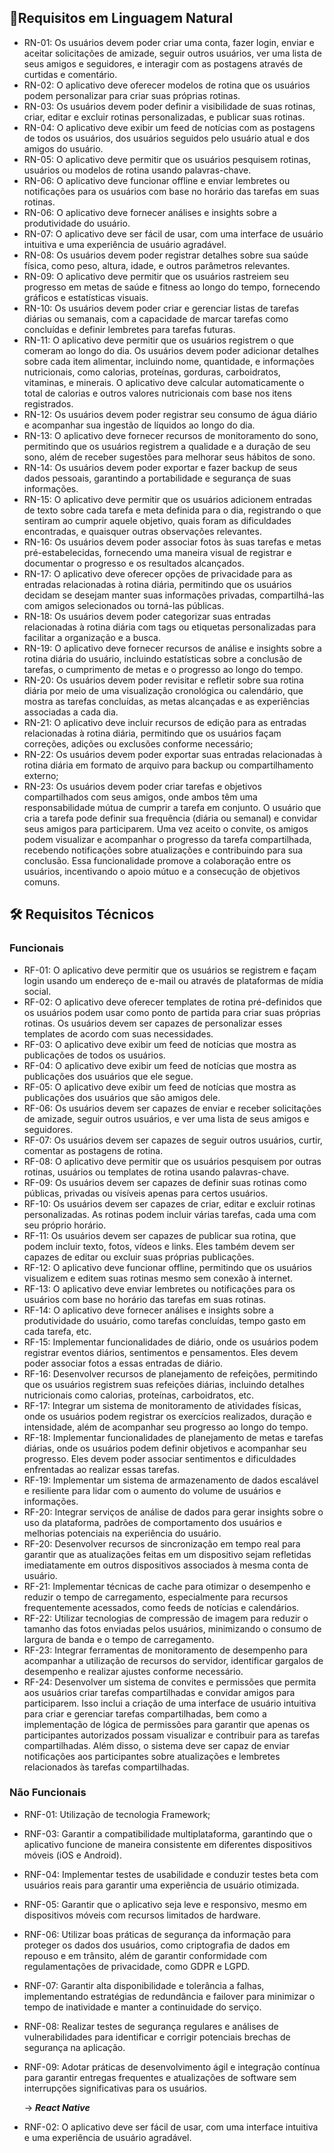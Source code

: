 ## 🎈Requisitos em Linguagem Natural
- RN-01: Os usuários devem poder criar uma conta, fazer login, enviar e aceitar solicitações de amizade, seguir outros usuários, ver uma lista de seus amigos e seguidores, e interagir com as postagens através de curtidas e comentário.
- RN-02: O aplicativo deve oferecer modelos de rotina que os usuários podem personalizar para criar suas próprias rotinas. 
- RN-03: Os usuários devem poder definir a visibilidade de suas rotinas, criar, editar e excluir rotinas personalizadas, e publicar suas rotinas.
- RN-04: O aplicativo deve exibir um feed de notícias com as postagens de todos os usuários, dos usuários seguidos pelo usuário atual e dos amigos do usuário.
- RN-05: O aplicativo deve permitir que os usuários pesquisem rotinas, usuários ou modelos de rotina usando palavras-chave.
- RN-06: O aplicativo deve funcionar offline e enviar lembretes ou notificações para os usuários com base no horário das tarefas em suas rotinas.
- RN-06: O aplicativo deve fornecer análises e insights sobre a produtividade do usuário.
- RN-07: O aplicativo deve ser fácil de usar, com uma interface de usuário intuitiva e uma experiência de usuário agradável.
- RN-08: Os usuários devem poder registrar detalhes sobre sua saúde física, como peso, altura, idade, e outros parâmetros relevantes.
- RN-09: O aplicativo deve permitir que os usuários rastreiem seu progresso em metas de saúde e fitness ao longo do tempo, fornecendo gráficos e estatísticas visuais.
- RN-10: Os usuários devem poder criar e gerenciar listas de tarefas diárias ou semanais, com a capacidade de marcar tarefas como concluídas e definir lembretes para tarefas futuras.
- RN-11: O aplicativo deve permitir que os usuários registrem o que comeram ao longo do dia. Os usuários devem poder adicionar detalhes sobre cada item alimentar, incluindo nome, quantidade, e informações nutricionais, como calorias, proteínas, gorduras, carboidratos, vitaminas, e minerais. O aplicativo deve calcular automaticamente o total de calorias e outros valores nutricionais com base nos itens registrados.
- RN-12: Os usuários devem poder registrar seu consumo de água diário e acompanhar sua ingestão de líquidos ao longo do dia.
- RN-13: O aplicativo deve fornecer recursos de monitoramento do sono, permitindo que os usuários registrem a qualidade e a duração de seu sono, além de receber sugestões para melhorar seus hábitos de sono.
- RN-14: Os usuários devem poder exportar e fazer backup de seus dados pessoais, garantindo a portabilidade e segurança de suas informações.
- RN-15: O aplicativo deve permitir que os usuários adicionem entradas de texto sobre cada tarefa e meta definida para o dia, registrando o que sentiram ao cumprir aquele objetivo, quais foram as dificuldades encontradas, e quaisquer outras observações relevantes.
- RN-16: Os usuários devem poder associar fotos às suas tarefas e metas pré-estabelecidas, fornecendo uma maneira visual de registrar e documentar o progresso e os resultados alcançados.
- RN-17: O aplicativo deve oferecer opções de privacidade para as entradas relacionadas à rotina diária, permitindo que os usuários decidam se desejam manter suas informações privadas, compartilhá-las com amigos selecionados ou torná-las públicas.
- RN-18: Os usuários devem poder categorizar suas entradas relacionadas à rotina diária com tags ou etiquetas personalizadas para facilitar a organização e a busca.
- RN-19: O aplicativo deve fornecer recursos de análise e insights sobre a rotina diária do usuário, incluindo estatísticas sobre a conclusão de tarefas, o cumprimento de metas e o progresso ao longo do tempo.
- RN-20: Os usuários devem poder revisitar e refletir sobre sua rotina diária por meio de uma visualização cronológica ou calendário, que mostra as tarefas concluídas, as metas alcançadas e as experiências associadas a cada dia.
- RN-21: O aplicativo deve incluir recursos de edição para as entradas relacionadas à rotina diária, permitindo que os usuários façam correções, adições ou exclusões conforme necessário;
- RN-22: Os usuários devem poder exportar suas entradas relacionadas à rotina diária em formato de arquivo para backup ou compartilhamento externo;
- RN-23: Os usuários devem poder criar tarefas e objetivos compartilhados com seus amigos, onde ambos têm uma responsabilidade mútua de cumprir a tarefa em conjunto. O usuário que cria a tarefa pode definir sua frequência (diária ou semanal) e convidar seus amigos para participarem. Uma vez aceito o convite, os amigos podem visualizar e acompanhar o progresso da tarefa compartilhada, recebendo notificações sobre atualizações e contribuindo para sua conclusão. Essa funcionalidade promove a colaboração entre os usuários, incentivando o apoio mútuo e a consecução de objetivos comuns.

## 🛠 Requisitos Técnicos

### Funcionais
- RF-01:  O aplicativo deve permitir que os usuários se registrem e façam login usando um endereço de e-mail ou através de plataformas de mídia social.
- RF-02:  O aplicativo deve oferecer templates de rotina pré-definidos que os usuários podem usar como ponto de partida para criar suas próprias rotinas. Os usuários devem ser capazes de personalizar esses templates de acordo com suas necessidades.
- RF-03: O aplicativo deve exibir um feed de notícias que mostra as publicações de todos os usuários.
- RF-04: O aplicativo deve exibir um feed de notícias que mostra as publicações dos usuários que ele segue.
- RF-05: O aplicativo deve exibir um feed de notícias que mostra as publicações dos usuários que são amigos dele.
- RF-06: Os usuários devem ser capazes de enviar e receber solicitações de amizade, seguir outros usuários, e ver uma lista de seus amigos e seguidores.
- RF-07: Os usuários devem ser capazes de seguir outros usuários, curtir, comentar as postagens de rotina.
- RF-08: O aplicativo deve permitir que os usuários pesquisem por outras rotinas, usuários ou templates de rotina usando palavras-chave.
- RF-09: Os usuários devem ser capazes de definir suas rotinas como públicas, privadas ou visíveis apenas para certos usuários.
- RF-10: Os usuários devem ser capazes de criar, editar e excluir rotinas personalizadas. As rotinas podem incluir várias tarefas, cada uma com seu próprio horário.
- RF-11: Os usuários devem ser capazes de publicar sua rotina, que podem incluir texto, fotos, vídeos e links. Eles também devem ser capazes de editar ou excluir suas próprias publicações.
- RF-12: O aplicativo deve funcionar offline, permitindo que os usuários visualizem e editem suas rotinas mesmo sem conexão à internet.
- RF-13: O aplicativo deve enviar lembretes ou notificações para os usuários com base no horário das tarefas em suas rotinas.
- RF-14: O aplicativo deve fornecer análises e insights sobre a produtividade do usuário, como tarefas concluídas, tempo gasto em cada tarefa, etc.
- RF-15: Implementar funcionalidades de diário, onde os usuários podem registrar eventos diários, sentimentos e pensamentos. Eles devem poder associar fotos a essas entradas de diário.
- RF-16: Desenvolver recursos de planejamento de refeições, permitindo que os usuários registrem suas refeições diárias, incluindo detalhes nutricionais como calorias, proteínas, carboidratos, etc.
- RF-17: Integrar um sistema de monitoramento de atividades físicas, onde os usuários podem registrar os exercícios realizados, duração e intensidade, além de acompanhar seu progresso ao longo do tempo.
- RF-18: Implementar funcionalidades de planejamento de metas e tarefas diárias, onde os usuários podem definir objetivos e acompanhar seu progresso. Eles devem poder associar sentimentos e dificuldades enfrentadas ao realizar essas tarefas.
- RF-19: Implementar um sistema de armazenamento de dados escalável e resiliente para lidar com o aumento do volume de usuários e informações.
- RF-20: Integrar serviços de análise de dados para gerar insights sobre o uso da plataforma, padrões de comportamento dos usuários e melhorias potenciais na experiência do usuário.
- RF-20: Desenvolver recursos de sincronização em tempo real para garantir que as atualizações feitas em um dispositivo sejam refletidas imediatamente em outros dispositivos associados à mesma conta de usuário.
- RF-21: Implementar técnicas de cache para otimizar o desempenho e reduzir o tempo de carregamento, especialmente para recursos frequentemente acessados, como feeds de notícias e calendários.
- RF-22: Utilizar tecnologias de compressão de imagem para reduzir o tamanho das fotos enviadas pelos usuários, minimizando o consumo de largura de banda e o tempo de carregamento.
- RF-23: Integrar ferramentas de monitoramento de desempenho para acompanhar a utilização de recursos do servidor, identificar gargalos de desempenho e realizar ajustes conforme necessário.
- RF-24: Desenvolver um sistema de convites e permissões que permita aos usuários criar tarefas compartilhadas e convidar amigos para participarem. Isso inclui a criação de uma interface de usuário intuitiva para criar e gerenciar tarefas compartilhadas, bem como a implementação de lógica de permissões para garantir que apenas os participantes autorizados possam visualizar e contribuir para as tarefas compartilhadas. Além disso, o sistema deve ser capaz de enviar notificações aos participantes sobre atualizações e lembretes relacionados às tarefas compartilhadas.

### Não Funcionais
- RNF-01: Utilização de tecnologia Framework;
- RNF-03: Garantir a compatibilidade multiplataforma, garantindo que o aplicativo funcione de maneira consistente em diferentes dispositivos móveis (iOS e Android).
- RNF-04: Implementar testes de usabilidade e conduzir testes beta com usuários reais para garantir uma experiência de usuário otimizada.
- RNF-05: Garantir que o aplicativo seja leve e responsivo, mesmo em dispositivos móveis com recursos limitados de hardware.
- RNF-06: Utilizar boas práticas de segurança da informação para proteger os dados dos usuários, como criptografia de dados em repouso e em trânsito, além de garantir conformidade com regulamentações de privacidade, como GDPR e LGPD.
- RNF-07: Garantir alta disponibilidade e tolerância a falhas, implementando estratégias de redundância e failover para minimizar o tempo de inatividade e manter a continuidade do serviço.
- RNF-08: Realizar testes de segurança regulares e análises de vulnerabilidades para identificar e corrigir potenciais brechas de segurança na aplicação.
- RNF-09: Adotar práticas de desenvolvimento ágil e integração contínua para garantir entregas frequentes e atualizações de software sem interrupções significativas para os usuários.

    → ***React Native***
- RNF-02: O aplicativo deve ser fácil de usar, com uma interface intuitiva e uma experiência de usuário agradável.

